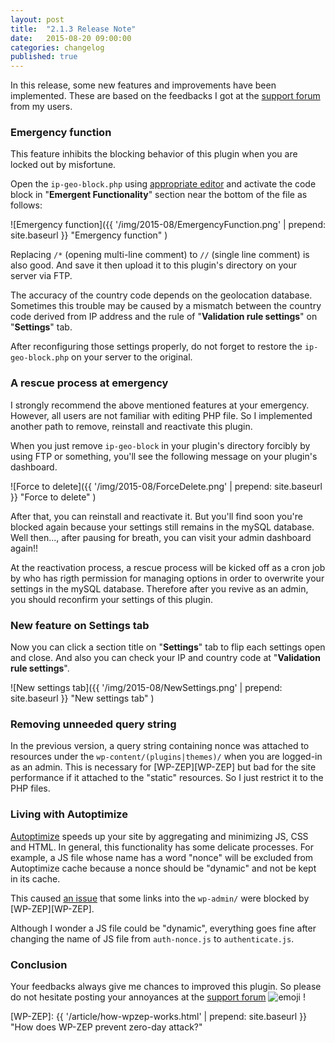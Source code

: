 ```yaml
---
layout: post
title:  "2.1.3 Release Note"
date:   2015-08-20 09:00:00
categories: changelog
published: true
---
```


In this release, some new features and improvements have been implemented.
These are based on the feedbacks I got at the [support forum][forum] from 
my users.

<!--more-->

### Emergency function ###

This feature inhibits the blocking behavior of this plugin when you are locked 
out by misfortune.

Open the `ip-geo-block.php` using [appropriate editor][editors] and activate 
the code block in "**Emergent Functionality**" section near the bottom of the 
file as follows:

![Emergency function]({{ '/img/2015-08/EmergencyFunction.png' | prepend: site.baseurl }}
 "Emergency function"
)

Replacing `/*` (opening multi-line comment) to `//` (single line comment) is 
also good. And save it then upload it to this plugin's directory on your server 
via FTP.

The accuracy of the country code depends on the geolocation database. Sometimes 
this trouble may be caused by a mismatch between the country code derived from 
IP address and the rule of "**Validation rule settings**" on "**Settings**" tab.

After reconfiguring those settings properly, do not forget to restore the 
`ip-geo-block.php` on your server to the original.

### A rescue process at emergency ###

I strongly recommend the above mentioned features at your emergency. However, 
all users are not familiar with editing PHP file. So I implemented another 
path to remove, reinstall and reactivate this plugin.

When you just remove `ip-geo-block` in your plugin's directory forcibly by 
using FTP or something, you'll see the following message on your plugin's 
dashboard.

![Force to delete]({{ '/img/2015-08/ForceDelete.png' | prepend: site.baseurl }}
 "Force to delete"
)

After that, you can reinstall and reactivate it. But you'll find soon you're 
blocked again because your settings still remains in the mySQL database.
Well then..., after pausing for breath, you can visit your admin dashboard 
again!!

At the reactivation process, a rescue process will be kicked off as a cron job 
by who has rigth permission for managing options in order to overwrite your 
settings in the mySQL database. Therefore after you revive as an admin, you 
should reconfirm your settings of this plugin.

### New feature on Settings tab ###

Now you can click a section title on "**Settings**" tab to flip each settings 
open and close. And also you can check your IP and country code at 
"**Validation rule settings**".

![New settings tab]({{ '/img/2015-08/NewSettings.png' | prepend: site.baseurl }}
 "New settings tab"
)

### Removing unneeded query string ###

In the previous version, a query string containing nonce was attached to 
resources under the `wp-content/(plugins|themes)/` when you are logged-in as 
an admin. This is necessary for [WP-ZEP][WP-ZEP] but bad for the site 
performance if it attached to the "static" resources. So I just restrict it 
to the PHP files.

### Living with Autoptimize ###

[Autoptimize][AO] speeds up your site by aggregating and minimizing JS, CSS and 
HTML. In general, this functionality has some delicate processes. For example, 
a JS file whose name has a word "nonce" will be excluded from Autoptimize cache 
because a nonce should be "dynamic" and not be kept in its cache.

This caused [an issue][AO-issue] that some links into the `wp-admin/` were 
blocked by [WP-ZEP][WP-ZEP].

Although I wonder a JS file could be "dynamic", everything goes fine after 
changing the name of JS file from `auth-nonce.js` to `authenticate.js`.

### Conclusion ###

Your feedbacks always give me chances to improved this plugin. So please do not 
hesitate posting your annoyances at the [support forum][forum] <span class="emoji">
![emoji](https://assets-cdn.github.com/images/icons/emoji/unicode/1f3af.png)
</span> !

[IP-Geo-Block]: https://wordpress.org/plugins/ip-geo-block/ "IP Geo Block &mdash; WordPress Plugins"
[forum]:        https://wordpress.org/support/plugin/ip-geo-block "View: [IP Geo Block] Support &laquo; WordPress.org Forums"
[editors]:      https://codex.wordpress.org/Editing_Files#Using_Text_Editors "Editing Files &laquo; WordPress Codex"
[AO]:           https://wordpress.org/plugins/autoptimize/ "Autoptimize &mdash; WordPress Plugins"
[AO-issue]:     https://wordpress.org/support/topic/issue-to-edit-a-post-from-a-post "Topic: Issue to edit a post from a post &laquo; WordPress.org Forums"
[WP-ZEP]:       {{ '/article/how-wpzep-works.html' | prepend: site.baseurl }} "How does WP-ZEP prevent zero-day attack?"
